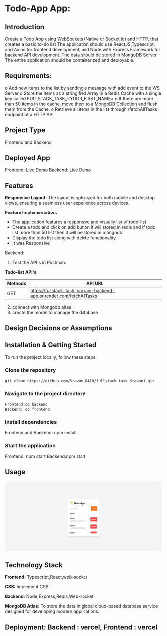 # Todo-App App:

## Introduction
Create a Todo App using WebSockets (Native or Socket.io) and HTTP, that creates a basic to-do list The application should use ReactJS,Typescript, and Axios for frontend development, and
Node with Express Framework for backend API development. The data should be
stored in MongoDB Server. The entire application should be containerized and
deployable.

## Requirements:
  o Add new items to the list by sending a message with add event to the WS Server 
  o Store the items as a stringified Array in a Redis Cache with a single key called FULLSTACK_TASK_<YOUR_FIRST_NAME> 
  o If there are more than 50 items in the cache, move them to a MongoDB Collection and flush them    from the Cache. 
  o Retrieve all items in the list through /fetchAllTasks endpoint of a HTTP API 


## Project Type
Frontend and Backend

## Deployed App
Frontend: [Live Demo](https://fullstack-task-sravani.vercel.app/)
Backend: [Live Demo](https://fullstack-task-sravani-backend-app.onrender.com/)


## Features
**Responsive Layout:** The layout is optimized for both mobile and desktop views, ensuring a seamless user experience across devices.

**Feature Implementation:** 
   - The application features a responsive and visually list of todo-list.
   - Create a todo and click on add button it will stored in redis and if todo list more than 50 list then it will be stored in mongodb.
   - Display the todo list along with delete functionality.
   - It was Responsive

Backend:
1. Test the API's in Postman:

**Todo-list API's**

| Methods | API URL                                                                    |
|---------|----------------------------------------------------------------------------|
|  GET    | https://fullstack-task-sravani-backend-app.onrender.com/fetchAllTasks      |


2. connect with Mongodb altas
3. create the model to manage the database

    
## Design Decisions or Assumptions

## Installation & Getting Started
To run the project locally, follow these steps:

### Clone the repository

    git clone https://github.com/Sravani0410/fullstack_task_Sravani.git
    

### Navigate to the project directory

    Frontend:cd backend
    Backend: cd frontend

### Install dependencies
 
   Frontend and Backend: npm install 


### Start the application

   Frontend: npm start
   Backend:npm start

## Usage

![Home Page](screenshots/home.png)

## Technology Stack

**Frontend:** Typescript,React,web-socket

**CSS:** Implement CSS 

**Backend:** Node,Express,Redis,Web-socket

**MongoDB Atlas:** To store the data in global cloud-based database service designed for developing modern applications.

**Deployment:** 
   Backend :   vercel,
   Frontend :  vercel
---

